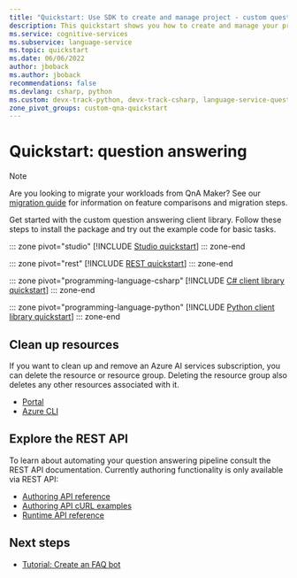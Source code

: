 ```yaml
---
title: "Quickstart: Use SDK to create and manage project - custom question answering"
description: This quickstart shows you how to create and manage your project using custom question answering.
ms.service: cognitive-services
ms.subservice: language-service
ms.topic: quickstart
ms.date: 06/06/2022
author: jboback
ms.author: jboback
recommendations: false
ms.devlang: csharp, python
ms.custom: devx-track-python, devx-track-csharp, language-service-question-answering, ignite-fall-2021, mode-api, devx-track-dotnet
zone_pivot_groups: custom-qna-quickstart
---
```


# Quickstart: question answering

> [!NOTE]
> Are you looking to migrate your workloads from QnA Maker? See our [migration guide](../how-to/migrate-qnamaker-to-question-answering.md) for information on feature comparisons and migration steps.

Get started with the custom question answering client library. Follow these steps to install the package and try out the example code for basic tasks.

::: zone pivot="studio"
[!INCLUDE [Studio quickstart](../includes/studio.md)]
::: zone-end

::: zone pivot="rest"
[!INCLUDE [REST quickstart](../includes/rest.md)]
::: zone-end

::: zone pivot="programming-language-csharp"
[!INCLUDE [C# client library quickstart](../includes/sdk-csharp.md)]
::: zone-end

::: zone pivot="programming-language-python"
[!INCLUDE [Python client library quickstart](../includes/sdk-python.md)]
::: zone-end

## Clean up resources

If you want to clean up and remove an Azure AI services subscription, you can delete the resource or resource group. Deleting the resource group also deletes any other resources associated with it.

* [Portal](../../../cognitive-services-apis-create-account.md#clean-up-resources)
* [Azure CLI](../../../cognitive-services-apis-create-account-cli.md#clean-up-resources)



## Explore the REST API

To learn about automating your question answering pipeline consult the REST API documentation. Currently authoring functionality is only available via REST API:

* [Authoring API reference](/rest/api/cognitiveservices/questionanswering/question-answering-projects)
* [Authoring API cURL examples](../how-to/authoring.md)
* [Runtime API reference](/rest/api/cognitiveservices/questionanswering/question-answering)

## Next steps

* [Tutorial: Create an FAQ bot](../tutorials/bot-service.md)
